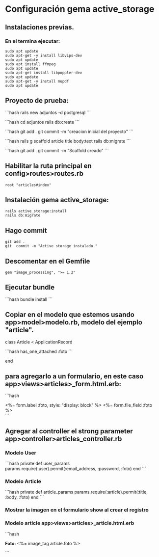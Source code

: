 # Configuración gema active_storage

## Instalaciones previas.

### En el termina ejecutar:

```hash
sudo apt update
sudo apt-get -y install libvips-dev
sudo apt update
sudo apt install ffmpeg
sudo apt update
sudo apt-get install libpoppler-dev
sudo apt update
sudo apt-get -y install mupdf
sudo apt update
```
## Proyecto de prueba:
´´´hash
rails new adjuntos -d postgresql
´´´

´´´hash
cd adjuntos
rails db:create
´´´

´´´hash
git add .
git commit -m "creacion inicial del proyecto"
´´´

´´´hash
rails g scaffold article title body:text
rails db:migrate
´´´

´´´hash
git add .
git commit -m "Scaffold creado"
´´´
## Habilitar la ruta principal en config>routes>routes.rb

	root "articles#index"

## Instalación gema active_storage:

```hash
rails active_storage:install
rails db:migrate
```

## Hago commit

```hash
git add .
git  commit -m "Active storage instalado."
```

## Descomentar en el Gemfile

```hash
gem "image_processing", ">= 1.2"
```

## Ejecutar bundle

´´´hash
bundle install
´´´

## Copiar en el modelo que estemos usando app>model>modelo.rb, modelo del ejemplo "article".


class Article < ApplicationRecord

´´´hash
  has_one_attached :foto
´´´

end


## para agregarlo a un formulario, en este caso app>views>articles>_form.html.erb:

´´´hash
<div>
  <%= form.label :foto, style: "display: block" %>
  <%= form.file_field :foto %>
</div>
´´´

## Agregar al controller el strong parameter app>controller>articles_controller.rb

### Modelo User
´´´hash
  private
    def user_params
      params.require(:user).permit(:email_address, :password, :foto)
    end
´´´

### Modelo Article

´´´hash
  private
    def article_params
      params.require(:article).permit(:title, :body, :foto)
    end
´´´

### Mostrar la imagen en el formulario show al crear el registro

### Modelo article app>views>articles>_article.html.erb

´´´hash
  <p>
    <strong>Foto:</strong>
    <%= image_tag article.foto %>
  </p>  
´´´

















